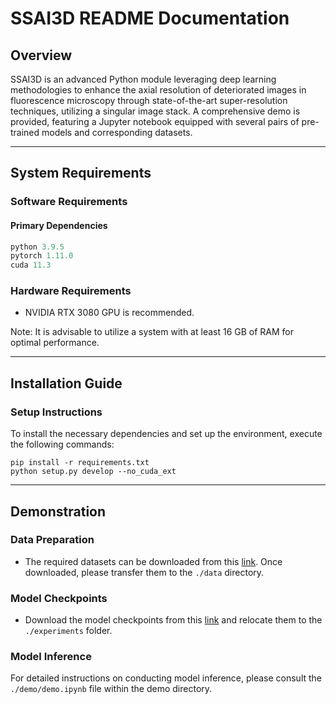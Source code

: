 # SSAI3D README Documentation

## Overview

SSAI3D is an advanced Python module leveraging deep learning methodologies to enhance the axial resolution of deteriorated images in fluorescence microscopy through state-of-the-art super-resolution techniques, utilizing a singular image stack. A comprehensive demo is provided, featuring a Jupyter notebook equipped with several pairs of pre-trained models and corresponding datasets.

---

## System Requirements

### Software Requirements

#### Primary Dependencies

```python
python 3.9.5
pytorch 1.11.0
cuda 11.3
```

### Hardware Requirements

- NVIDIA RTX 3080 GPU is recommended.

Note: It is advisable to utilize a system with at least 16 GB of RAM for optimal performance.

--- 

## Installation Guide

### Setup Instructions

To install the necessary dependencies and set up the environment, execute the following commands:

```
pip install -r requirements.txt
python setup.py develop --no_cuda_ext
```

---
## Demonstration

### Data Preparation 

- The required datasets can be downloaded from this [link](https://drive.google.com/drive/folders/19KhzBk-VbITqaTUqJYe6j4UGu8oleUC_?usp=drive_link). Once downloaded, please transfer them to the `./data` directory.

### Model Checkpoints

- Download the model checkpoints from this [link](https://drive.google.com/drive/folders/1bMJhmWZNUGmZzrsBTQkDy8JnxjP9iKKV?usp=drive_link) and relocate them to the `./experiments` folder.

### Model Inference

For detailed instructions on conducting model inference, please consult the `./demo/demo.ipynb` file within the demo directory.